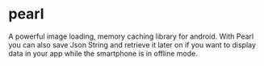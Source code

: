 # pearl
A powerful image loading, memory caching library for android. With Pearl you can also save Json String and retrieve it later on if you want to display data in your app while the smartphone is in offline mode. 
